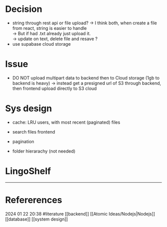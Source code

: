 # Decision 
- string through rest api or file upload?
-> I think both, when create a file from react, string is easier to handle   
-> But if had .txt already just upload it.   
-> update on text, delete file and resave ?  
- use supabase cloud storage 
# Issue  
- DO NOT upload multipart data to backend then to Cloud storage (1gb to backend is heavy) 
-> instead get a presigned url of S3 through backend, then frontend upload directly to S3 cloud


# Sys design
- cache: LRU users, with most recent (paginated) files 
- search files frontend   
- pagination 

- folder hierarachy (not needed)





# LingoShelf
--- 
# Refererences 




2024 01 22 20:38 
#literature [[backend]]  [[Atomic Ideas/Nodejs|Nodejs]] [[database]] [[system design]]